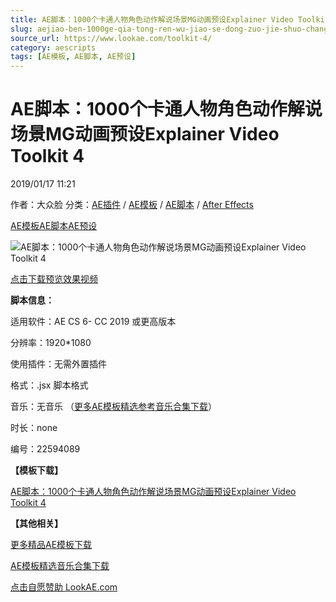 ```yaml
---
title: AE脚本：1000个卡通人物角色动作解说场景MG动画预设Explainer Video Toolkit 4
slug: aejiao-ben-1000ge-qia-tong-ren-wu-jiao-se-dong-zuo-jie-shuo-chang-jing-mgdong-hua-yu-she-explainer-video-toolkit-4
source_url: https://www.lookae.com/toolkit-4/
category: aescripts
tags: [AE模板, AE脚本, AE预设]
---
```

# AE脚本：1000个卡通人物角色动作解说场景MG动画预设Explainer Video Toolkit 4

2019/01/17 11:21

作者：大众脸
分类：[AE插件](https://www.lookae.com/after-effects/aechajian/) / [AE模板](https://www.lookae.com/after-effects/other-after-effects/) / [AE脚本](https://www.lookae.com/after-effects/aescripts/) / [After Effects](https://www.lookae.com/after-effects/)

[AE模板](https://www.lookae.com/tag/ae%e6%a8%a1%e6%9d%bf/)[AE脚本](https://www.lookae.com/tag/ae%e8%84%9a%e6%9c%ac/)[AE预设](https://www.lookae.com/tag/ae%e9%a2%84%e8%ae%be/)

![AE脚本：1000个卡通人物角色动作解说场景MG动画预设Explainer Video Toolkit 4](https://www.lookae.com/wp-content/uploads/2019/01/Explainer-Video-Toolkit-4.jpg "AE脚本：1000个卡通人物角色动作解说场景MG动画预设Explainer Video Toolkit 4-LookAE.com")

[](https://s3.envato.com/h264-video-previews/92fe9358-51cb-43d5-a59e-52e5ca48060c/1947092.mp4?_=1")

[点击下载预览效果视频](https://s3.envato.com/h264-video-previews/92fe9358-51cb-43d5-a59e-52e5ca48060c/1947092.mp4)

**脚本信息：**

适用软件：AE CS 6- CC 2019 或更高版本

分辨率：1920\*1080

使用插件：无需外置插件

格式：.jsx 脚本格式

音乐：无音乐 （[更多AE模板精选参考音乐合集下载](https://item.taobao.com/item.htm?spm=a1z10.1.w4004-2793089344.4.MUvxbV&id=37289930486)）

时长：none

编号：22594089

**【模板下载】**

[AE脚本：1000个卡通人物角色动作解说场景MG动画预设Explainer Video Toolkit 4](https://lookae.ctfile.com/fs/680462-331573269)

**【其他相关】**

[更多精品AE模板下载](https://www.lookae.com/after-effects/other-after-effects/)

[AE模板精选音乐合集下载](https://item.taobao.com/item.htm?spm=a1z10.1.w4004-2793089344.4.MUvxbV&id=37289930486)

[点击自愿赞助 LookAE.com](https://www.lookae.com/sponsor/)
